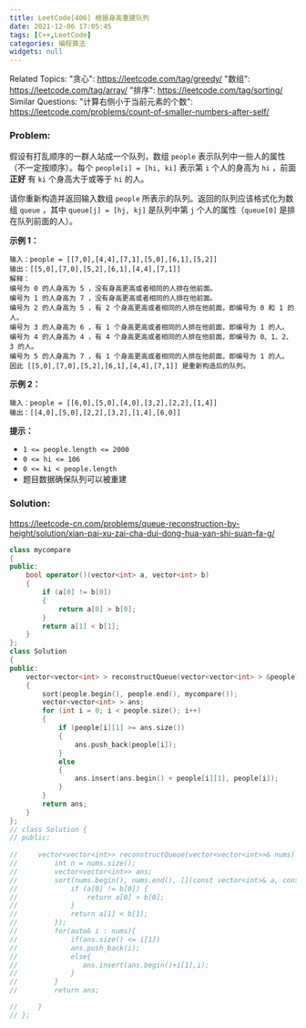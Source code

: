 ```yaml
---
title: LeetCode[406] 根据身高重建队列
date: 2021-12-06 17:05:45
tags: [C++,LeetCode]
categories: 编程算法
widgets: null
---
```


Related Topics:
  "贪心": https://leetcode.com/tag/greedy/
  "数组": https://leetcode.com/tag/array/
  "排序": https://leetcode.com/tag/sorting/
Similar Questions:
 "计算右侧小于当前元素的个数": https://leetcode.com/problems/count-of-smaller-numbers-after-self/

### Problem:

假设有打乱顺序的一群人站成一个队列，数组 `people` 表示队列中一些人的属性（不一定按顺序）。每个 `people[i] = [hi, ki]` 表示第 `i` 个人的身高为 `hi` ，前面 **正好** 有 `ki` 个身高大于或等于 `hi` 的人。

请你重新构造并返回输入数组 `people` 所表示的队列。返回的队列应该格式化为数组 `queue` ，其中 `queue[j] = [hj, kj]` 是队列中第 `j` 个人的属性（`queue[0]` 是排在队列前面的人）。

**示例 1：**

```
输入：people = [[7,0],[4,4],[7,1],[5,0],[6,1],[5,2]]
输出：[[5,0],[7,0],[5,2],[6,1],[4,4],[7,1]]
解释：
编号为 0 的人身高为 5 ，没有身高更高或者相同的人排在他前面。
编号为 1 的人身高为 7 ，没有身高更高或者相同的人排在他前面。
编号为 2 的人身高为 5 ，有 2 个身高更高或者相同的人排在他前面，即编号为 0 和 1 的人。
编号为 3 的人身高为 6 ，有 1 个身高更高或者相同的人排在他前面，即编号为 1 的人。
编号为 4 的人身高为 4 ，有 4 个身高更高或者相同的人排在他前面，即编号为 0、1、2、3 的人。
编号为 5 的人身高为 7 ，有 1 个身高更高或者相同的人排在他前面，即编号为 1 的人。
因此 [[5,0],[7,0],[5,2],[6,1],[4,4],[7,1]] 是重新构造后的队列。
```

**示例 2：**

```
输入：people = [[6,0],[5,0],[4,0],[3,2],[2,2],[1,4]]
输出：[[4,0],[5,0],[2,2],[3,2],[1,4],[6,0]]
```

**提示：**

- `1 <= people.length <= 2000`
- `0 <= hi <= 106`
- `0 <= ki < people.length`
- 题目数据确保队列可以被重建

<!--more-->

### Solution:

https://leetcode-cn.com/problems/queue-reconstruction-by-height/solution/xian-pai-xu-zai-cha-dui-dong-hua-yan-shi-suan-fa-g/

```c++
class mycompare
{
public:
    bool operator()(vector<int> a, vector<int> b)
    {
        if (a[0] != b[0])
        {
            return a[0] > b[0];
        }
        return a[1] < b[1];
    }
};
class Solution
{
public:
    vector<vector<int> > reconstructQueue(vector<vector<int> > &people)
    {
        sort(people.begin(), people.end(), mycompare());
        vector<vector<int> > ans;
        for (int i = 0; i < people.size(); i++)
        {
            if (people[i][1] >= ans.size())
            {
                ans.push_back(people[i]);
            }
            else
            {
                ans.insert(ans.begin() + people[i][1], people[i]);
            }
        }
        return ans;
    }
};
// class Solution {
// public:
    
//     vector<vector<int>> reconstructQueue(vector<vector<int>>& nums) {
//         int n = nums.size();
//         vector<vector<int>> ans;
//         sort(nums.begin(), nums.end(), [](const vector<int>& a, const vector<int>& b) {
//             if (a[0] != b[0]) {
//                 return a[0] > b[0];
//             }
//             return a[1] < b[1];
//         });
//         for(auto& i : nums){
//             if(ans.size() <= i[1])
//             ans.push_back(i);
//             else{
//                ans.insert(ans.begin()+i[1],i); 
//             }
//         }
//         return ans;

//     }
// };
```

